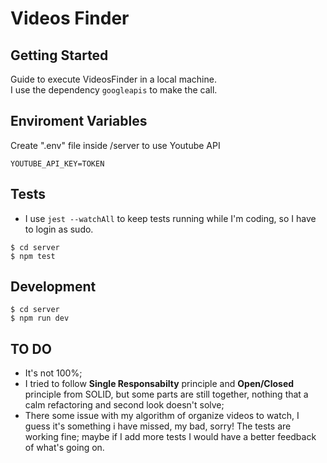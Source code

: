 Videos Finder
===

## Getting Started

Guide to execute VideosFinder in a local machine.  
I use the dependency ```googleapis``` to make the call.  

## Enviroment Variables

Create ".env" file inside /server to use Youtube API 

```
YOUTUBE_API_KEY=TOKEN
```

## Tests

- I use ```jest --watchAll``` to keep tests running while I'm coding, so I have to login as sudo.

```
$ cd server
$ npm test
```

## Development

```
$ cd server
$ npm run dev
```

## TO DO 
- It's not 100%;
- I tried to follow **Single Responsabilty** principle and **Open/Closed** principle from SOLID, but some parts are still together, nothing that a calm refactoring and second look doesn't solve;
- There some issue with my algorithm of organize videos to watch, I guess it's something i have missed, my bad, sorry! The tests are working fine; maybe if I add more tests I would have a better feedback of what's going on.

